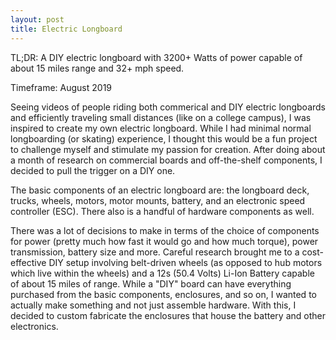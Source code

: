 ```yaml
---
layout: post
title: Electric Longboard
---
```


TL;DR: A DIY electric longboard with 3200+ Watts of power capable of about 15 miles range and 32+ mph speed.

Timeframe: August 2019

Seeing videos of people riding both commerical and DIY electric longboards and efficiently traveling small distances (like on a college campus), I was inspired to create my own electric longboard. While I had minimal normal longboarding (or skating) experience, I thought this would be a fun project to challenge myself and stimulate my passion for creation. After doing about a month of research on commercial boards and off-the-shelf components, I decided to pull the trigger on a DIY one.

The basic components of an electric longboard are: the longboard deck, trucks, wheels, motors, motor mounts, battery, and an electronic speed controller (ESC). There also is a handful of hardware components as well.

There was a lot of decisions to make in terms of the choice of components for power (pretty much how fast it would go and how much torque), power transmission, battery size and more. Careful research brought me to a cost-effective DIY setup involving belt-driven wheels (as opposed to hub motors which live within the wheels) and a 12s (50.4 Volts) Li-Ion Battery capable of about 15 miles of range. While a "DIY" board can have everything purchased from the basic components, enclosures, and so on, I wanted to actually make something and not just assemble hardware. With this, I decided to custom fabricate the enclosures that house the battery and other electronics.



